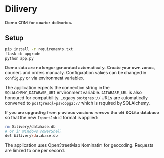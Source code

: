 # Dilivery

Demo CRM for courier deliveries.

## Setup

```bash
pip install -r requirements.txt
flask db upgrade
python app.py
```

Demo data are no longer generated automatically. Create your own zones, couriers and orders manually. Configuration values can be changed in `config.py` or via environment variables.

The application expects the connection string in the
`SQLALCHEMY_DATABASE_URI` environment variable. `DATABASE_URL` is also
honoured for compatibility. Legacy `postgres://` URLs are automatically
converted to `postgresql+psycopg2://` which is required by SQLAlchemy.

If you are upgrading from previous versions remove the old SQLite database so that the new
`ImportJob` id format is applied:

```bash
rm Dilivery/database.db
# or in Windows PowerShell
del Dilivery\database.db
```

The application uses OpenStreetMap Nominatim for geocoding. Requests are limited to one per second.
